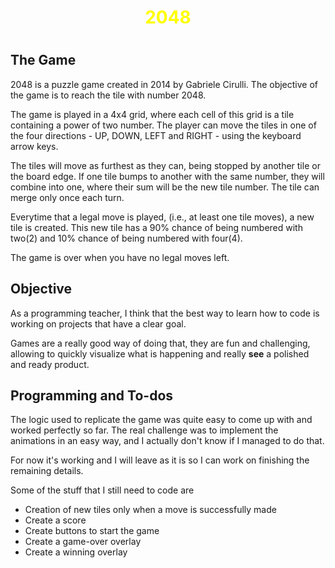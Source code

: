 <h1 align="center" style="color:#FF0"> 2048<h1>

## The Game

2048 is a puzzle game created in 2014 by Gabriele Cirulli. The objective of the game is to reach the tile with number 2048.

The game is played in a 4x4 grid, where each cell of this grid is a tile containing a power of two number. The player can move the tiles in one of the four directions - UP, DOWN, LEFT and RIGHT - using the keyboard arrow keys.

The tiles will move as furthest as they can, being stopped by another tile or the board edge. If one tile bumps to another with the same number, they will combine into one, where their sum will be the new tile number. The tile can merge only once each turn.

Everytime that a legal move is played, (i.e., at least one tile moves), a new tile is created. This new tile has a 90% chance of being numbered with two(2) and 10% chance of being numbered with four(4).

The game is over when you have no legal moves left.

## Objective

As a programming teacher, I think that the best way to learn how to code is working on projects that have a clear goal.

Games are a really good way of doing that, they are fun and challenging, allowing to quickly visualize what is happening and really **see** a polished and ready product.

## Programming and To-dos

The logic used to replicate the game was quite easy to come up with and worked perfectly so far. The real challenge was to implement the animations in an easy way, and I actually don't know if I managed to do that.

For now it's working and I will leave as it is so I can work on finishing the remaining details.

Some of the stuff that I still need to code are

* Creation of new tiles only when a move is successfully made
* Create a score
* Create buttons to start the game
* Create a game-over overlay
* Create a winning overlay